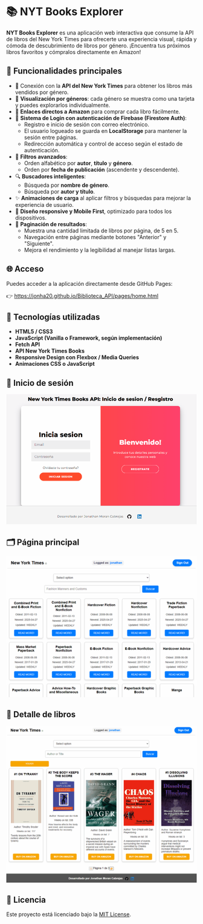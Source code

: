 # 📚 NYT Books Explorer

**NYT Books Explorer** es una aplicación web interactiva que consume la API de libros del New York Times para ofrecerte una experiencia visual, rápida y cómoda de descubrimiento de libros por género. ¡Encuentra tus próximos libros favoritos y cómpralos directamente en Amazon!

## 🚀 Funcionalidades principales

- 🔗 Conexión con la **API del New York Times** para obtener los libros más vendidos por género.
- 🧭 **Visualización por géneros**: cada género se muestra como una tarjeta y puedes explorarlos individualmente.
- 🛒 **Enlaces directos a Amazon** para comprar cada libro fácilmente.
- 🔐 **Sistema de Login con autenticación de Firebase (Firestore Auth)**:
  - Registro e inicio de sesión con correo electrónico.
  - El usuario logueado se guarda en **LocalStorage** para mantener la sesión entre páginas.
  - Redirección automática y control de acceso según el estado de autenticación.
- 🧹 **Filtros avanzados**:
  - Orden alfabético por **autor**, **título** y **género**.
  - Orden por **fecha de publicación** (ascendente y descendente).
- 🔍 **Buscadores inteligentes**:
  - Búsqueda por **nombre de género**.
  - Búsqueda por **autor y título**.
- ✨ **Animaciones de carga** al aplicar filtros y búsquedas para mejorar la experiencia de usuario.
- 📱 **Diseño responsive y Mobile First**, optimizado para todos los dispositivos.
- 📄 **Paginación de resultados**:
  - Muestra una cantidad limitada de libros por página, de 5 en 5.
  - Navegación entre páginas mediante botones "Anterior" y "Siguiente".
  - Mejora el rendimiento y la legibilidad al manejar listas largas.

## 🌐 Acceso

Puedes acceder a la aplicación directamente desde GitHub Pages:

👉 https://jonha20.github.io/Biblioteca_API/pages/home.html


## 🧪 Tecnologías utilizadas

- **HTML5 / CSS3**
- **JavaScript (Vanilla o Framework, según implementación)**
- **Fetch API**
- **API New York Times Books**
- **Responsive Design con Flexbox / Media Queries**
- **Animaciones CSS o JavaScript**

<h2>👤 Inicio de sesión</h2>
<img src="./assets/img/login.gif" alt="Login de usuario" width="800"/>

<h2>🗂️ Página principal</h2>
<img src="./assets/img/genre.gif" alt="Página principal" width="800"/>

<h2>📘 Detalle de libros</h2>
<img src="./assets/img/books.gif" alt="Página de libros" width="800"/>



## 📄 Licencia

Este proyecto está licenciado bajo la [MIT License](LICENSE).
